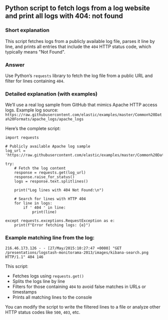 ## Python script to fetch logs from a log website and print all logs with 404: not found

### Short explanation
This script fetches logs from a publicly available log file, parses it line by line, and prints all entries that include the `404` HTTP status code, which typically means "Not Found".

### Answer
Use Python’s `requests` library to fetch the log file from a public URL and filter for lines containing `404`.

### Detailed explanation (with examples)

We’ll use a real log sample from GitHub that mimics Apache HTTP access logs. Example log source:
`https://raw.githubusercontent.com/elastic/examples/master/Common%20Data%20Formats/apache_logs/apache_logs`

Here’s the complete script:

```
import requests

# Publicly available Apache log sample
log_url = 'https://raw.githubusercontent.com/elastic/examples/master/Common%20Data%20Formats/apache_logs/apache_logs'

try:
    # Fetch the log content
    response = requests.get(log_url)
    response.raise_for_status()
    logs = response.text.splitlines()

    print("Log lines with 404 Not Found:\n")

    # Search for lines with HTTP 404
    for line in logs:
        if ' 404 ' in line:
            print(line)

except requests.exceptions.RequestException as e:
    print(f"Error fetching logs: {e}")
```

### Example matching line from the log:

    216.46.173.126 - - [27/May/2015:10:27:47 +0000] "GET /presentations/logstash-monitorama-2013/images/kibana-search.png HTTP/1.1" 404 146

This script:
- Fetches logs using `requests.get()`
- Splits the logs line by line
- Filters for those containing ` 404 ` to avoid false matches in URLs or timestamps
- Prints all matching lines to the console

You can modify the script to write the filtered lines to a file or analyze other HTTP status codes like `500`, `403`, etc.